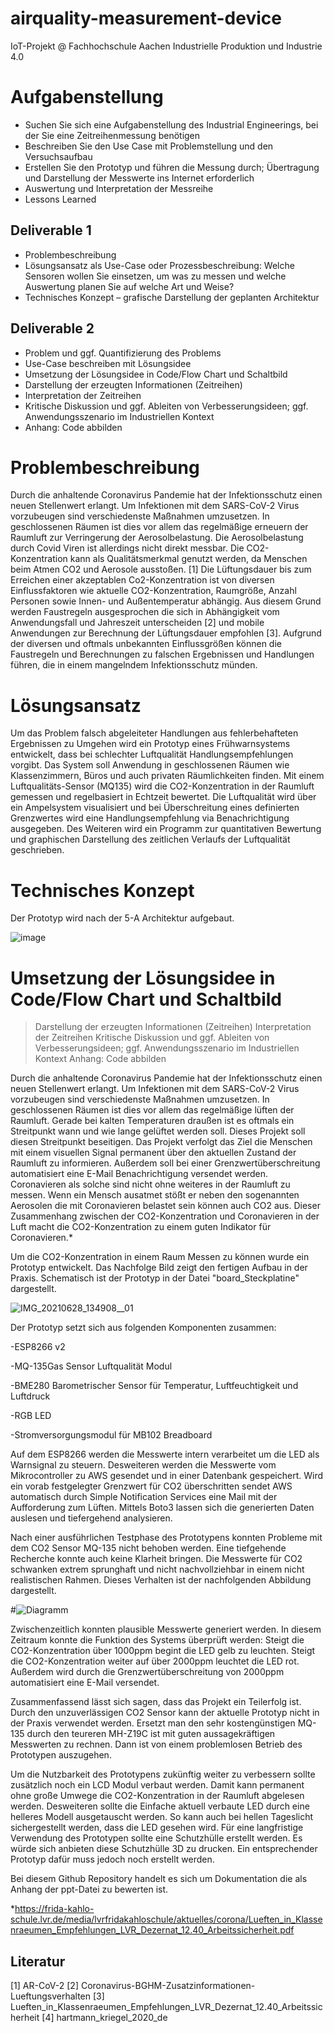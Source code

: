 # airquality-measurement-device
IoT-Projekt @ Fachhochschule Aachen Industrielle Produktion und Industrie 4.0

# Aufgabenstellung

- Suchen Sie sich eine Aufgabenstellung des Industrial Engineerings, bei der Sie eine Zeitreihenmessung benötigen
- Beschreiben Sie den Use Case mit Problemstellung und den Versuchsaufbau
- Erstellen Sie den Prototyp und führen die Messung durch; Übertragung und Darstellung der Messwerte ins Internet erforderlich
- Auswertung und Interpretation der Messreihe
- Lessons Learned

## Deliverable 1
- Problembeschreibung
- Lösungsansatz als Use-Case oder Prozessbeschreibung: Welche Sensoren wollen Sie einsetzen, um was zu messen und welche Auswertung planen Sie auf welche Art und Weise?
- Technisches Konzept – grafische Darstellung der geplanten Architektur

## Deliverable 2
- Problem und ggf. Quantifizierung des Problems
- Use-Case beschreiben mit Lösungsidee
- Umsetzung der Lösungsidee in Code/Flow Chart und Schaltbild
- Darstellung der erzeugten Informationen (Zeitreihen)
- Interpretation der Zeitreihen
- Kritische Diskussion und ggf. Ableiten von Verbesserungsideen; ggf. Anwendungsszenario im Industriellen Kontext
- Anhang: Code abbilden

# Problembeschreibung
Durch die anhaltende Coronavirus Pandemie hat der Infektionsschutz einen neuen Stellenwert erlangt. Um Infektionen mit dem SARS-CoV-2 Virus vorzubeugen sind     verschiedenste Maßnahmen umzusetzen. In geschlossenen Räumen ist dies vor allem das regelmäßige erneuern der Raumluft zur Verringerung der Aerosolbelastung.    Die Aerosolbelastung durch Covid Viren ist allerdings nicht direkt messbar. Die CO2-Konzentration kann als Qualitätsmerkmal genutzt werden, da Menschen beim Atmen CO2 und Aerosole ausstoßen. [1] Die Lüftungsdauer bis zum Erreichen einer akzeptablen Co2-Konzentration ist von diversen Einflussfaktoren wie aktuelle CO2-Konzentration, Raumgröße, Anzahl Personen sowie Innen- und Außentemperatur abhängig. Aus diesem Grund werden Faustregeln ausgesprochen die sich in Abhängigkeit vom Anwendungsfall und Jahreszeit unterscheiden [2] und mobile Anwendungen zur Berechnung der Lüftungsdauer empfohlen [3].
Aufgrund der diversen und oftmals unbekannten Einflussgrößen können die Faustregeln und Berechnungen zu falschen Ergebnissen und Handlungen führen, die in einem mangelndem Infektionsschutz münden.
    
# Lösungsansatz
Um das Problem falsch abgeleiteter Handlungen aus fehlerbehafteten Ergebnissen zu Umgehen wird ein Prototyp eines Frühwarnsystems entwickelt, dass bei schlechter Luftqualität Handlungsempfehlungen vorgibt. Das System soll Anwendung in geschlossenen Räumen wie Klassenzimmern, Büros und auch privaten Räumlichkeiten finden. Mit einem Luftqualitäts-Sensor (MQ135) wird die CO2-Konzentration in der Raumluft gemessen und regelbasiert in Echtzeit bewertet. Die Luftqualität wird über ein Ampelsystem visualisiert und bei Überschreitung eines definierten Grenzwertes wird eine Handlungsempfehlung via Benachrichtigung ausgegeben. Des Weiteren wird ein Programm zur quantitativen Bewertung und graphischen Darstellung des zeitlichen Verlaufs der Luftqualität geschrieben.

# Technisches Konzept
Der Prototyp wird nach der 5-A Architektur aufgebaut. 

![image](https://user-images.githubusercontent.com/62206220/123763514-2c19a580-d8c4-11eb-9bad-4adc28cb15ec.png)

# Umsetzung der Lösungsidee in Code/Flow Chart und Schaltbild




> Darstellung der erzeugten Informationen (Zeitreihen)
> Interpretation der Zeitreihen
> Kritische Diskussion und ggf. Ableiten von Verbesserungsideen; ggf. Anwendungsszenario im Industriellen Kontext
> Anhang: Code abbilden

Durch die anhaltende Coronavirus Pandemie hat der Infektionsschutz einen neuen Stellenwert erlangt. Um Infektionen mit dem SARS-CoV-2 Virus vorzubeugen sind verschiedenste Maßnahmen umzusetzen. In geschlossenen Räumen ist dies vor allem das regelmäßige lüften der Raumluft. Gerade bei kalten Temperaturen draußen ist es oftmals ein Streitpunkt wann und wie lange gelüftet werden soll. 
Dieses Projekt soll diesen Streitpunkt beseitigen. Das Projekt verfolgt das Ziel die Menschen mit einem visuellen Signal permanent über den aktuellen Zustand der Raumluft zu informieren. Außerdem soll bei einer Grenzwertüberschreitung automatisiert eine E-Mail Benachrichtigung versendet werden.
Coronavieren als solche sind nicht ohne weiteres in der Raumluft zu messen. Wenn ein Mensch ausatmet stößt er neben den sogenannten Aerosolen die mit Coronavieren belastet sein können auch CO2 aus. Dieser Zusammenhang zwischen der CO2-Konzentration und Coronavieren in der Luft macht die CO2-Konzentration zu einem guten Indikator für Coronavieren.*

Um die CO2-Konzentration in einem Raum Messen zu können wurde ein Prototyp entwickelt. Das Nachfolge Bild zeigt den fertigen Aufbau in der Praxis. Schematisch ist der Prototyp in der Datei "board_Steckplatine" dargestellt.

![IMG_20210628_134908__01](https://user-images.githubusercontent.com/84568672/123632162-e901f880-d817-11eb-8385-2ec570b12084.jpg)

Der Prototyp setzt sich aus folgenden Komponenten zusammen:

-ESP8266 v2

-MQ-135Gas Sensor Luftqualität Modul

-BME280 Barometrischer Sensor für Temperatur, Luftfeuchtigkeit und Luftdruck

-RGB LED

-Stromversorgungsmodul für MB102 Breadboard



Auf dem ESP8266 werden die Messwerte intern verarbeitet um die LED als Warnsignal zu steuern. Desweiteren werden die Messwerte vom Mikrocontroller zu AWS gesendet und in einer Datenbank gespeichert. Wird ein vorab festgelegter Grenzwert für CO2 überschritten sendet AWS automatisch durch Simple Notification Services eine Mail mit der Aufforderung zum Lüften. Mittels Boto3 lassen sich die generierten Daten auslesen und tiefergehend analysieren.


Nach einer ausführlichen Testphase des Prototypens konnten Probleme mit dem CO2 Sensor MQ-135 nicht behoben werden. Eine tiefgehende Recherche konnte auch keine Klarheit bringen. 
Die Messwerte für CO2 schwanken extrem sprunghaft und nicht nachvollziehbar in einem nicht realistischen Rahmen. Dieses Verhalten ist der nachfolgenden Abbildung dargestellt.

#![Diagramm](https://user-images.githubusercontent.com/84568672/123634648-008eb080-d81b-11eb-96e6-c89908083383.JPG)

Zwischenzeitlich konnten plausible Messwerte generiert werden. In diesem Zeitraum konnte die Funktion des Systems überprüft werden:
Steigt die CO2-Konzentration über 1000ppm begint die LED gelb zu leuchten. Steigt die CO2-Konzentration weiter auf über 2000ppm leuchtet die LED rot. Außerdem wird durch die Grenzwertüberschreitung von 2000ppm automatisiert eine E-Mail versendet. 

Zusammenfassend lässt sich sagen, dass das Projekt ein Teilerfolg ist. Durch den unzuverlässigen CO2 Sensor kann der aktuelle Prototyp nicht in der Praxis verwendet werden. Ersetzt man den sehr kostengünstigen MQ-135 durch den teureren MH-Z19C ist mit guten aussagekräftigen Messwerten zu rechnen. Dann ist von einem problemlosen Betrieb des Prototypen auszugehen. 

Um die Nutzbarkeit des Prototypens zukünftig weiter zu verbessern sollte zusätzlich noch ein LCD Modul verbaut werden. Damit kann permanent ohne große Umwege die CO2-Konzentration in der Raumluft abgelesen werden. Desweiteren sollte die Einfache aktuell verbaute LED durch eine helleres Modell ausgetauscht werden. So kann auch bei hellen Tageslicht sichergestellt werden, dass die LED gesehen wird. 
Für eine langfristige Verwendung des Prototypen sollte eine Schutzhülle erstellt werden. Es würde sich anbieten diese Schutzhülle 3D zu drucken. Ein entsprechender Prototyp dafür muss jedoch noch erstellt werden.


Bei diesem Github Repository handelt es sich um Dokumentation die als Anhang der ppt-Datei zu bewerten ist.

*https://frida-kahlo-schule.lvr.de/media/lvrfridakahloschule/aktuelles/corona/Lueften_in_Klassenraeumen_Empfehlungen_LVR_Dezernat_12.40_Arbeitssicherheit.pdf

## Literatur
[1] AR-CoV-2
[2] Coronavirus-BGHM-Zusatzinformationen-Lueftungsverhalten
[3] Lueften_in_Klassenraeumen_Empfehlungen_LVR_Dezernat_12.40_Arbeitssicherheit
[4] hartmann_kriegel_2020_de


